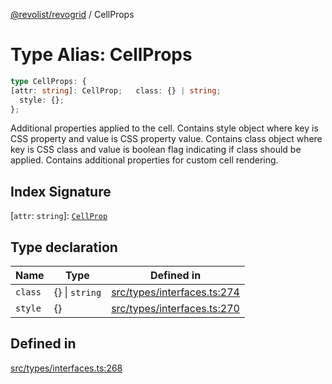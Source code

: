 [@revolist/revogrid](README.md) / CellProps

# Type Alias: CellProps

```ts
type CellProps: {
[attr: string]: CellProp;   class: {} | string;
  style: {};
};
```

Additional properties applied to the cell.
Contains style object where key is CSS property and value is CSS property value.
Contains class object where key is CSS class and value is boolean flag indicating if class should be applied.
Contains additional properties for custom cell rendering.

## Index Signature

 \[`attr`: `string`\]: [`CellProp`](TypeAlias.CellProp.md)

## Type declaration

| Name | Type | Defined in |
| ------ | ------ | ------ |
| `class` | \{\} \| `string` | [src/types/interfaces.ts:274](https://github.com/revolist/revogrid/blob/69db770b4dd0e83354c8d987e03567beaf944291/src/types/interfaces.ts#L274) |
| `style` | \{\} | [src/types/interfaces.ts:270](https://github.com/revolist/revogrid/blob/69db770b4dd0e83354c8d987e03567beaf944291/src/types/interfaces.ts#L270) |

## Defined in

[src/types/interfaces.ts:268](https://github.com/revolist/revogrid/blob/69db770b4dd0e83354c8d987e03567beaf944291/src/types/interfaces.ts#L268)

